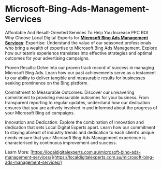 # Microsoft-Bing-Ads-Management-Services
Affordable And Result-Oriented Services To Help You Increase PPC ROI
Why Choose Local Digital Experts for [**Microsoft Bing Ads Management Services**](https://localdigitalexperts.com.au/microsoft-bing-ads-management-services/):
Expertise: Understand the value of our seasoned professionals who bring a wealth of expertise to Microsoft Bing Ads Management. Explore how our team’s experience translates into effective strategies and optimal outcomes for your advertising campaigns.

Proven Results: Delve into our proven track record of success in managing Microsoft Bing Ads. Learn how our past achievements serve as a testament to our ability to deliver tangible and measurable results for businesses seeking prominence on the Bing platform.

Commitment to Measurable Outcomes: Discover our unwavering commitment to providing measurable outcomes for your business. From transparent reporting to regular updates, understand how our dedication ensures that you are actively involved in and informed about the progress of your Microsoft Bing ad campaigns.

Innovation and Dedication: Explore the combination of innovation and dedication that sets Local Digital Experts apart. Learn how our commitment to staying abreast of industry trends and dedication to each client’s unique needs ensure that your Microsoft Bing Ads Management experience is characterised by continuous improvement and success.

Learn More: [https://localdigitalexperts.com.au/microsoft-bing-ads-management-services/](https://localdigitalexperts.com.au/microsoft-bing-ads-management-services/)

